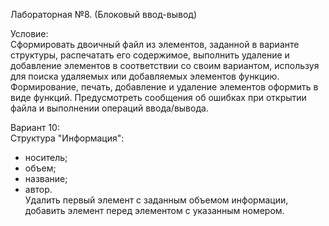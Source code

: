 Лабораторная №8. (Блоковый ввод-вывод)  
  
Условие:  
Сформировать двоичный файл из элементов, заданной в
варианте структуры, распечатать его содержимое, выполнить
удаление и добавление элементов в соответствии со своим
вариантом, используя для поиска удаляемых или добавляемых
элементов функцию. Формирование, печать, добавление и
удаление элементов оформить в виде функций. Предусмотреть
сообщения об ошибках при открытии файла и выполнении
операций ввода/вывода.  
  
Вариант 10:  
Структура "Информация":
- носитель;  
- объем;  
- название;  
- автор.  
Удалить первый элемент с заданным объемом информации,
добавить элемент перед элементом с указанным номером.
